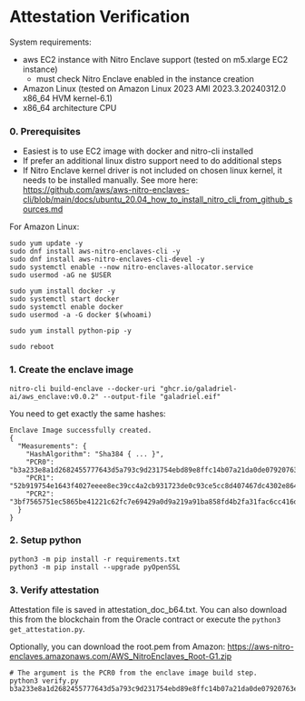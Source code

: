 # Attestation Verification

System requirements:
* aws EC2 instance with Nitro Enclave support (tested on m5.xlarge EC2 instance)
  * must check Nitro Enclave enabled in the instance creation
* Amazon Linux (tested on Amazon Linux 2023 AMI 2023.3.20240312.0 x86_64 HVM kernel-6.1)
* x86_64 architecture CPU

### 0. Prerequisites

* Easiest is to use EC2 image with docker and nitro-cli installed
* If prefer an additional linux distro support need to do additional steps 
* If Nitro Enclave kernel driver is not included on chosen linux kernel, it needs to be installed manually. See more here: https://github.com/aws/aws-nitro-enclaves-cli/blob/main/docs/ubuntu_20.04_how_to_install_nitro_cli_from_github_sources.md

For Amazon Linux:
```shell
sudo yum update -y
sudo dnf install aws-nitro-enclaves-cli -y
sudo dnf install aws-nitro-enclaves-cli-devel -y
sudo systemctl enable --now nitro-enclaves-allocator.service
sudo usermod -aG ne $USER

sudo yum install docker -y
sudo systemctl start docker
sudo systemctl enable docker
sudo usermod -a -G docker $(whoami)

sudo yum install python-pip -y

sudo reboot
```

### 1. Create the enclave image

```shell
nitro-cli build-enclave --docker-uri "ghcr.io/galadriel-ai/aws_enclave:v0.0.2" --output-file "galadriel.eif"
```

You need to get exactly the same hashes:
```shell
Enclave Image successfully created.
{
  "Measurements": {
    "HashAlgorithm": "Sha384 { ... }",
    "PCR0": "b3a233e8a1d2682455777643d5a793c9d231754ebd89e8ffc14b07a21da0de07920763e87f8cc6eb3a6d362beeb4f541",
    "PCR1": "52b919754e1643f4027eeee8ec39cc4a2cb931723de0c93ce5cc8d407467dc4302e86490c01c0d755acfe10dbf657546",
    "PCR2": "3bf7565751ec5865be41221c62fc7e69429a0d9a219a91ba858fd4b2fa31fac6cc416d5eca29cc9405a83749c896e494"
  }
}
```

### 2. Setup python

```shell
python3 -m pip install -r requirements.txt
python3 -m pip install --upgrade pyOpenSSL
```

### 3. Verify attestation

Attestation file is saved in attestation_doc_b64.txt. You can also download this
from the blockchain from the Oracle contract or execute the `python3 get_attestation.py`.

Optionally, you can download the root.pem from Amazon: https://aws-nitro-enclaves.amazonaws.com/AWS_NitroEnclaves_Root-G1.zip

```shell
# The argument is the PCR0 from the enclave image build step.
python3 verify.py b3a233e8a1d2682455777643d5a793c9d231754ebd89e8ffc14b07a21da0de07920763e87f8cc6eb3a6d362beeb4f541
```
